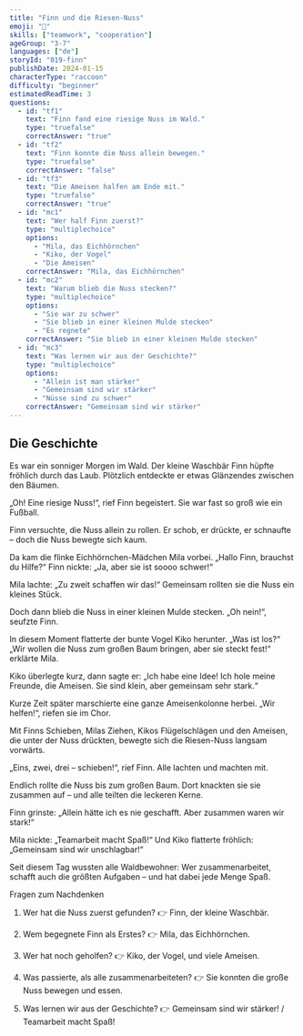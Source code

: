 ```yaml
---
title: "Finn und die Riesen-Nuss"
emoji: "🌰"
skills: ["teamwork", "cooperation"]
ageGroup: "3-7"
languages: ["de"]
storyId: "019-finn"
publishDate: 2024-01-15
characterType: "raccoon"
difficulty: "beginner"
estimatedReadTime: 3
questions:
  - id: "tf1"
    text: "Finn fand eine riesige Nuss im Wald."
    type: "truefalse"
    correctAnswer: "true"
  - id: "tf2"
    text: "Finn konnte die Nuss allein bewegen."
    type: "truefalse"
    correctAnswer: "false"
  - id: "tf3"
    text: "Die Ameisen halfen am Ende mit."
    type: "truefalse"
    correctAnswer: "true"
  - id: "mc1"
    text: "Wer half Finn zuerst?"
    type: "multiplechoice"
    options:
      - "Mila, das Eichhörnchen"
      - "Kiko, der Vogel"
      - "Die Ameisen"
    correctAnswer: "Mila, das Eichhörnchen"
  - id: "mc2"
    text: "Warum blieb die Nuss stecken?"
    type: "multiplechoice"
    options:
      - "Sie war zu schwer"
      - "Sie blieb in einer kleinen Mulde stecken"
      - "Es regnete"
    correctAnswer: "Sie blieb in einer kleinen Mulde stecken"
  - id: "mc3"
    text: "Was lernen wir aus der Geschichte?"
    type: "multiplechoice"
    options:
      - "Allein ist man stärker"
      - "Gemeinsam sind wir stärker"
      - "Nüsse sind zu schwer"
    correctAnswer: "Gemeinsam sind wir stärker"
---
```


## Die Geschichte


Es war ein sonniger Morgen im Wald. Der kleine Waschbär Finn hüpfte fröhlich durch das Laub. Plötzlich entdeckte er etwas Glänzendes zwischen den Bäumen.

„Oh! Eine riesige Nuss!“, rief Finn begeistert. Sie war fast so groß wie ein Fußball.

Finn versuchte, die Nuss allein zu rollen. Er schob, er drückte, er schnaufte – doch die Nuss bewegte sich kaum.

Da kam die flinke Eichhörnchen-Mädchen Mila vorbei.
„Hallo Finn, brauchst du Hilfe?“
Finn nickte: „Ja, aber sie ist soooo schwer!“

Mila lachte: „Zu zweit schaffen wir das!“ Gemeinsam rollten sie die Nuss ein kleines Stück.

Doch dann blieb die Nuss in einer kleinen Mulde stecken.
„Oh nein!“, seufzte Finn.

In diesem Moment flatterte der bunte Vogel Kiko herunter.
„Was ist los?“
„Wir wollen die Nuss zum großen Baum bringen, aber sie steckt fest!“ erklärte Mila.

Kiko überlegte kurz, dann sagte er: „Ich habe eine Idee! Ich hole meine Freunde, die Ameisen. Sie sind klein, aber gemeinsam sehr stark.“

Kurze Zeit später marschierte eine ganze Ameisenkolonne herbei. „Wir helfen!“, riefen sie im Chor.

Mit Finns Schieben, Milas Ziehen, Kikos Flügelschlägen und den Ameisen, die unter der Nuss drückten, bewegte sich die Riesen-Nuss langsam vorwärts.

„Eins, zwei, drei – schieben!“, rief Finn. Alle lachten und machten mit.

Endlich rollte die Nuss bis zum großen Baum. Dort knackten sie sie zusammen auf – und alle teilten die leckeren Kerne.

Finn grinste: „Allein hätte ich es nie geschafft. Aber zusammen waren wir stark!“

Mila nickte: „Teamarbeit macht Spaß!“
Und Kiko flatterte fröhlich: „Gemeinsam sind wir unschlagbar!“

Seit diesem Tag wussten alle Waldbewohner: Wer zusammenarbeitet, schafft auch die größten Aufgaben – und hat dabei jede Menge Spaß.

Fragen zum Nachdenken 

1. Wer hat die Nuss zuerst gefunden?
👉 Finn, der kleine Waschbär.

2. Wem begegnete Finn als Erstes?
👉 Mila, das Eichhörnchen.

3. Wer hat noch geholfen?
👉 Kiko, der Vogel, und viele Ameisen.

4. Was passierte, als alle zusammenarbeiteten?
👉 Sie konnten die große Nuss bewegen und essen.

5. Was lernen wir aus der Geschichte?
👉 Gemeinsam sind wir stärker! / Teamarbeit macht Spaß!